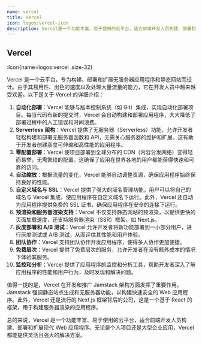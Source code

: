 ```yaml
---
name: vercel
title: Vercel
icon: logos:vercel-icon
description: Vercel是一个功能丰富、易于使用的云平台，适合前端开发人员构建、部署和扩展现代Web应用程序。无论是个人项目还是大型企业应用，Vercel都能提供灵活且强大的解决方案。
---
```


## Vercel

:Icon{name=logos:vercel .size-32}

Vercel 是一个云平台，专为构建、部署和扩展无服务器应用程序和静态网站而设计。由于其易用性、出色的速度以及处理大量流量的能力，它在开发人员中越来越受欢迎。以下是关于 Vercel 的详细介绍：

1. **自动化部署**：Vercel 能够与版本控制系统（如 Git）集成，实现自动化部署项目。每当代码有新的提交时，Vercel 会自动构建和部署应用程序，大大降低了部署过程中的人工错误和时间浪费。
2. **Serverless 架构**：Vercel 提供了无服务器（Serverless）功能，允许开发者轻松构建和部署无服务器函数和 API，无需关心服务器的维护和扩展。这有助于开发者创建高度可伸缩和高性能的应用程序。
3. **零配置部署**：Vercel 使项目部署到全球分布的 CDN（内容分发网络）变得轻而易举，无需繁琐的配置。这确保了应用在世界各地的用户都能获得快速和可靠的访问。
4. **自动缩放**：根据流量的变化，Vercel 能够自动调整资源，确保应用程序始终保持良好的性能。
5. **自定义域名与 SSL**：Vercel 提供了强大的域名管理功能，用户可以将自己的域名与 Vercel 集成，使应用程序在自定义域名下运行。此外，Vercel 还自动为应用程序提供免费的 SSL 证书，确保应用程序在安全的连接下运行。
6. **预渲染和服务器渲染支持**：Vercel 不仅支持静态网站的预渲染，以提供更快的页面加载速度，还支持服务器渲染（SSR）框架，如 Next.js。
7. **灰度部署和 A/B 测试**：Vercel 允许开发者将新功能部署到一小部分用户，进行灰度测试或 A/B 测试，从而评估其性能和用户体验。
8. **团队协作**：Vercel 支持团队协作开发应用程序，使得多人协作更加便捷。
9. **免费层次**：Vercel 提供了免费层次的服务，允许开发者在没有额外成本的情况下体验其服务。
10. **监控和分析**：Vercel 提供了应用程序的监控和分析工具，帮助开发者深入了解应用程序的性能和用户行为，及时发现和解决问题。

值得一提的是，Vercel 在开发和推广 Jamstack 架构方面发挥了重要作用。Jamstack 强调静态站点生成和无服务器功能，以构建快速安全的 Web 应用程序。此外，Vercel 还是流行的 Next.js 框架背后的公司，这是一个基于 React 的框架，用于构建服务器渲染的应用程序。

总的来说，Vercel 是一个功能丰富、易于使用的云平台，适合前端开发人员构建、部署和扩展现代 Web 应用程序。无论是个人项目还是大型企业应用，Vercel 都能提供灵活且强大的解决方案。

